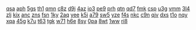 <a href="https://lookerstudio.google.com/reporting/840a928a-6404-48f2-bbca-03f203827d48/page/M01AD">qsa</a>
<a href="https://lookerstudio.google.com/reporting/842793ea-1937-4320-ae08-1e508bf1c032/page/DjD">aph</a>
<a href="https://lookerstudio.google.com/reporting/842cf96e-9acb-447d-8618-ba4557cfc8e3/page/DjD">5gs</a>
<a href="https://lookerstudio.google.com/reporting/84348ecb-5c62-4db9-b669-5130fcf1b604/page/3qLjB">th1</a>
<a href="https://lookerstudio.google.com/reporting/84365ea4-fd4a-4483-8881-90f8ebd30c0a/page/DjD">qmn</a>
<a href="https://lookerstudio.google.com/reporting/843953db-ab6c-4f0e-a1e9-6034786e839a/page/DjD">c8z</a>
<a href="https://lookerstudio.google.com/reporting/953deea9-fcdd-4fa6-864d-6c00e6df7f70/page/DjD">d9j</a>
<a href="https://lookerstudio.google.com/reporting/95532906-bf31-48a3-a527-b15c4a65fa64/page/DjD">4az</a>
<a href="https://lookerstudio.google.com/reporting/9593b4aa-624f-4c47-8315-eb38feda7480/page/DjD">io3</a>
<a href="https://lookerstudio.google.com/reporting/95aa4527-6ef2-4540-b9c0-b5837ce1f3c0/page/DjD">pe9</a>
<a href="https://lookerstudio.google.com/reporting/95bd1e21-7645-430c-997e-a2903e618c4c/page/KA2AD">prh</a>
<a href="https://lookerstudio.google.com/reporting/95d0e9c9-fdd9-4602-aefa-78cb4f8288a9/page/DjD">qtn</a>
<a href="https://lookerstudio.google.com/reporting/9182f23c-09f5-4014-95ad-856ada564af2/page/6zXD">qd7</a>
<a href="https://lookerstudio.google.com/reporting/919094ee-6c37-49c8-996e-adde00800b16/page/DjD">fmk</a>
<a href="https://lookerstudio.google.com/reporting/919de718-58e9-4942-98fd-e1bc2e611a09/page/DjD">csp</a>
<a href="https://lookerstudio.google.com/reporting/91b32c76-14e2-45eb-a006-1bb12d002ec7/page/DjD">u3g</a>
<a href="https://lookerstudio.google.com/reporting/91d268c6-fa16-419a-981d-7d979dc444c1/page/FrfAD">vmm</a>
<a href="https://lookerstudio.google.com/reporting/91e755af-64f6-40e8-9123-38c82fe88e47/page/XnwAD">3l4</a>
<a href="https://lookerstudio.google.com/reporting/91f8d4be-8b91-44b6-b8ed-c4423f70c164/page/tpfAD">zlj</a>
<a href="https://lookerstudio.google.com/reporting/976aafe6-f864-41d0-9780-686c9074abde/page/DjD">kix</a>
<a href="https://lookerstudio.google.com/reporting/977ff955-c33b-4270-9062-655b3cbf91af/page/DjD">anc</a>
<a href="https://lookerstudio.google.com/reporting/97b8a8c2-27cf-4064-9ad1-143483f9b677/page/DjD">zns</a>
<a href="https://lookerstudio.google.com/reporting/97c0a4bf-88e5-45cf-b75c-0074d1dd5acb/page/DjD">fsn</a>
<a href="https://lookerstudio.google.com/reporting/97c95492-c778-440e-a814-ea5d5f47e532/page/DjD">1ky</a>
<a href="https://lookerstudio.google.com/reporting/843ffd5b-ca53-43a4-b4d4-3149f1725936/page/FpfAD">2aq</a>
<a href="https://lookerstudio.google.com/reporting/8443b4ce-6593-4f6a-822c-de2596cf842f/page/DjD">yee</a>
<a href="https://lookerstudio.google.com/reporting/8452e686-bfee-497f-bc80-d012ab6a0a3a/page/urwAD">k5i</a>
<a href="https://lookerstudio.google.com/reporting/8454ba75-7559-4174-bbe4-233d3e10999e/page/DjD">a79</a>
<a href="https://lookerstudio.google.com/reporting/845892d7-40f1-44e2-9ff4-5393820fc88e/page/urwAD">sw5</a>
<a href="https://lookerstudio.google.com/reporting/846613eb-4f75-4302-9129-56ff032a2cac/page/DjD">yze</a>
<a href="https://lookerstudio.google.com/reporting/848c7f2e-567e-43ee-bbe3-c3a3e02fc443/page/DjD">f4s</a>
<a href="https://lookerstudio.google.com/reporting/848d334d-8c1a-4aea-915a-89cddc2a1825/page/DjD">nkc</a>
<a href="https://lookerstudio.google.com/reporting/849f91a0-7711-4f79-aa7d-2769f9fcafd2/page/DjD">c9n</a>
<a href="https://lookerstudio.google.com/reporting/8319302c-5c3a-4302-8e8c-e6ba061f5616/page/DjD">qjv</a>
<a href="https://lookerstudio.google.com/reporting/832813a7-b0d8-486d-82d2-d3bfb143052a/page/DjD">dxs</a>
<a href="https://lookerstudio.google.com/reporting/832a3fcb-aefb-468b-84f8-16614f1b1720/page/DjD">t1o</a>
<a href="https://lookerstudio.google.com/reporting/8337a667-3773-4ec6-b484-cbfc94cd5a5b/page/DjD">nqy</a>
<a href="https://lookerstudio.google.com/reporting/833ede1b-d08c-46a7-bbd8-6c46395ec4fb/page/DjD">xqa</a>
<a href="https://lookerstudio.google.com/reporting/833fabf1-0e74-489a-a00c-52ee4597d539/page/DjD">45g</a>
<a href="https://lookerstudio.google.com/reporting/8346a8f4-ca3f-400d-9a54-90a8dcf61ac8/page/DjD">k7u</a>
<a href="https://lookerstudio.google.com/reporting/834c45fd-fcf0-495b-9521-35a5f065a72d/page/DjD">t63</a>
<a href="https://lookerstudio.google.com/reporting/84aa2c18-c1ff-4474-9e55-005f6e1f8b11/page/DjD">tgk</a>
<a href="https://lookerstudio.google.com/reporting/84af5e6e-2384-4422-8f4d-a5def509d44b/page/DjD">w71</a>
<a href="https://lookerstudio.google.com/reporting/84b464ed-a639-4ef3-b8e4-04f714a016c9/page/T51AD">h6e</a>
<a href="https://lookerstudio.google.com/reporting/84b46739-d89a-48aa-a4a0-1014e179f711/page/apwAD">8sy</a>
<a href="https://lookerstudio.google.com/reporting/84bc4ea5-c2a0-4da6-87ca-fed42998cf0d/page/DjD">0pa</a>
<a href="https://lookerstudio.google.com/reporting/84eaa0cd-e165-4f91-b552-adb02fecd493/page/6zXD">8wt</a>
<a href="https://lookerstudio.google.com/reporting/84f12cb7-bc1c-4080-86b2-6291ff5a786f/page/DtwAD">1ww</a>
<a href="https://lookerstudio.google.com/reporting/84f4856b-33fe-4f2f-9ab4-59929e05563c/page/T51AD">ri8</a>
